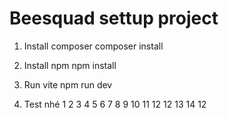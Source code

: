 # Beesquad settup project

1. Install composer
composer install

2. Install npm
npm install

3. Run vite
npm run dev



4. Test nhé 1 2 3 4 5 6 7 8 9 10 11 12 12 13 14 12

